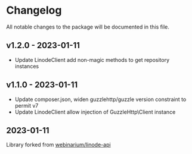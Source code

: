 # Changelog

All notable changes to the package will be documented in this file.

## v1.2.0 - 2023-01-11

- Update LinodeClient add non-magic methods to get repository instances

## v1.1.0 - 2023-01-11

- Update composer.json, widen guzzlehttp/guzzle version constraint to permit v7
- Update LinodeClient allow injection of GuzzleHttp\Client instance

## 2023-01-11

Library forked from [webinarium/linode-api](https://github.com/webinarium/linode-api)